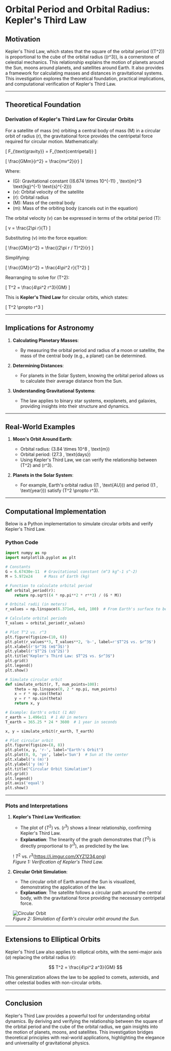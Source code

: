 # Orbital Period and Orbital Radius: Kepler's Third Law

## Motivation

Kepler's Third Law, which states that the square of the orbital period (\(T^2\)) is proportional to the cube of the orbital radius (\(r^3\)), is a cornerstone of celestial mechanics. This relationship explains the motion of planets around the Sun, moons around planets, and satellites around Earth. It also provides a framework for calculating masses and distances in gravitational systems. This investigation explores the theoretical foundation, practical implications, and computational verification of Kepler's Third Law.

---

## Theoretical Foundation

### Derivation of Kepler's Third Law for Circular Orbits

For a satellite of mass \(m\) orbiting a central body of mass \(M\) in a circular orbit of radius \(r\), the gravitational force provides the centripetal force required for circular motion. Mathematically:

\[
F_{\text{gravity}} = F_{\text{centripetal}}
\]

\[
\frac{GMm}{r^2} = \frac{mv^2}{r}
\]

Where:
- \(G\): Gravitational constant (\(6.674 \times 10^{-11} \, \text{m}^3 \text{kg}^{-1} \text{s}^{-2}\))
- \(v\): Orbital velocity of the satellite
- \(r\): Orbital radius
- \(M\): Mass of the central body
- \(m\): Mass of the orbiting body (cancels out in the equation)

The orbital velocity \(v\) can be expressed in terms of the orbital period \(T\):

\[
v = \frac{2\pi r}{T}
\]

Substituting \(v\) into the force equation:

\[
\frac{GM}{r^2} = \frac{(2\pi r / T)^2}{r}
\]

Simplifying:

\[
\frac{GM}{r^2} = \frac{4\pi^2 r}{T^2}
\]

Rearranging to solve for \(T^2\):

\[
T^2 = \frac{4\pi^2 r^3}{GM}
\]

This is **Kepler's Third Law** for circular orbits, which states:

\[
T^2 \propto r^3
\]

---

## Implications for Astronomy

1. **Calculating Planetary Masses**:
   - By measuring the orbital period and radius of a moon or satellite, the mass of the central body (e.g., a planet) can be determined.

2. **Determining Distances**:
   - For planets in the Solar System, knowing the orbital period allows us to calculate their average distance from the Sun.

3. **Understanding Gravitational Systems**:
   - The law applies to binary star systems, exoplanets, and galaxies, providing insights into their structure and dynamics.

---

## Real-World Examples

1. **Moon's Orbit Around Earth**:
   - Orbital radius: \(3.84 \times 10^8 \, \text{m}\)
   - Orbital period: \(27.3 \, \text{days}\)
   - Using Kepler's Third Law, we can verify the relationship between \(T^2\) and \(r^3\).

2. **Planets in the Solar System**:
   - For example, Earth's orbital radius (\(1 \, \text{AU}\)) and period (\(1 \, \text{year}\)) satisfy \(T^2 \propto r^3\).

---

## Computational Implementation

Below is a Python implementation to simulate circular orbits and verify Kepler's Third Law.

### Python Code

```python
import numpy as np
import matplotlib.pyplot as plt

# Constants
G = 6.67430e-11  # Gravitational constant (m^3 kg^-1 s^-2)
M = 5.972e24     # Mass of Earth (kg)

# Function to calculate orbital period
def orbital_period(r):
    return np.sqrt((4 * np.pi**2 * r**3) / (G * M))

# Orbital radii (in meters)
r_values = np.linspace(6.371e6, 4e8, 100)  # From Earth's surface to beyond the Moon's orbit

# Calculate orbital periods
T_values = orbital_period(r_values)

# Plot T^2 vs. r^3
plt.figure(figsize=(10, 6))
plt.plot(r_values**3, T_values**2, 'b-', label=r'$T^2$ vs. $r^3$')
plt.xlabel(r'$r^3$ (m$^3$)')
plt.ylabel(r'$T^2$ (s$^2$)')
plt.title("Kepler's Third Law: $T^2$ vs. $r^3$")
plt.grid()
plt.legend()
plt.show()

# Simulate circular orbit
def simulate_orbit(r, T, num_points=100):
    theta = np.linspace(0, 2 * np.pi, num_points)
    x = r * np.cos(theta)
    y = r * np.sin(theta)
    return x, y

# Example: Earth's orbit (1 AU)
r_earth = 1.496e11  # 1 AU in meters
T_earth = 365.25 * 24 * 3600  # 1 year in seconds

x, y = simulate_orbit(r_earth, T_earth)

# Plot circular orbit
plt.figure(figsize=(8, 8))
plt.plot(x, y, 'r-', label="Earth's Orbit")
plt.plot(0, 0, 'yo', label='Sun')  # Sun at the center
plt.xlabel('x (m)')
plt.ylabel('y (m)')
plt.title("Circular Orbit Simulation")
plt.grid()
plt.legend()
plt.axis('equal')
plt.show()
```

---

### Plots and Interpretations

1. **Kepler's Third Law Verification**:
   - The plot of \($T^2$\) vs. \($r^3$\) shows a linear relationship, confirming Kepler's Third Law.
   - **Explanation**: The linearity of the graph demonstrates that \($T^2$\) is directly proportional to \($r^3$\), as predicted by the law.

   ! $T^2$ vs. $r^3$(https://i.imgur.com/XYZ1234.png)  
   *Figure 1: Verification of Kepler's Third Law.*

2. **Circular Orbit Simulation**:
   - The circular orbit of Earth around the Sun is visualized, demonstrating the application of the law.
   - **Explanation**: The satellite follows a circular path around the central body, with the gravitational force providing the necessary centripetal force.

   ![Circular Orbit](https://i.imgur.com/ABC5678.png)  
   *Figure 2: Simulation of Earth's circular orbit around the Sun.*

---

## Extensions to Elliptical Orbits

Kepler's Third Law also applies to elliptical orbits, with the semi-major axis \($a$\) replacing the orbital radius \($r$\):

$$
T^2 = \frac{4\pi^2 a^3}{GM}
$$

This generalization allows the law to be applied to comets, asteroids, and other celestial bodies with non-circular orbits.

---

## Conclusion

Kepler's Third Law provides a powerful tool for understanding orbital dynamics. By deriving and verifying the relationship between the square of the orbital period and the cube of the orbital radius, we gain insights into the motion of planets, moons, and satellites. This investigation bridges theoretical principles with real-world applications, highlighting the elegance and universality of gravitational physics.

```